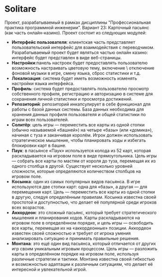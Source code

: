 # Solitare
Проект, разрабатываемый в рамках дисциплины "Профессиональная практика программной инженерии". Вариант 23: Карточный пасьянс (как часть онлайн-казино).
Проект состоит из следующих модулей:

- **Интерфейс пользователя**: клиентская часть представляет пользовательский интерфейс для взаимодействия с переводчиком. Разрабатываемый проект будет являться частью онлайн казино: интерфейс будет представлен в виде веб-страницы.
- **Настройки**:панель настроек будет предоставлять пользователю возможность настраивать цветовую тему, включение \ отключение фоновой музыки в игре, смену языка, сброс статистики и т.д.
- **Локализация**: система будет иметь возможность изменять настройки языка интерфейса.
- **Профиль**: система будет предоставлять пользователю просмотр собственного профиля, регистрацию и авторизацию в системе для сохранения личной статистики и просмотра достижений.
- **Репозиторий**: репозиторий инкапсулирует в себе функционал для работы с базой данных системы. База данных необходима для хранения данных профиля пользователя и общей статистики по играм всех пользователей.
- **Солитёр**: цель игры — переместить все карты из одной стопки (обычно называемой «башней») на четыре «базы» (или «домика»), начиная с туза и заканчивая королём. Игрок должен использовать стратегическое мышление, чтобы планировать ходы и избегать блокировки карт в башне.
- **Паук**: в пасьянсе «Паук» используется колода из 52 карт, которая раскладывается на игровом поле в виде прямоугольника. Цель игры — собрать все карты по мастям от короля до туза, перемещая их из одного столбца в другой. Существует несколько уровней сложности, которые определяются количеством столбцов на игровом поле.
- **Косынка**: один из самых популярных видов пасьянса. В игре используются две стопки карт: одна для «базы», а другая — для перемещения карт. Цель — переместить все карты из одной стопки в другую, следуя определённым правилам. Косынка известна своей простотой и доступностью, что делает её популярной среди игроков всех возрастов.
- **Аккордеон**: это сложный пасьянс, который требует стратегического мышления и планирования ходов. Карты раскладываются на игровом поле в определённом порядке, и цель игры — освободить все карты, перемещая их на «аккордеонные» позиции. Аккордеон известен своей сложностью и требует от игрока умения анализировать ситуацию и принимать правильные решения.
- **Монтана**: это ещё один вид пасьянса, который отличается от других игр своим уникальным игровым процессом. Цель игры — разложить карты в определённом порядке на игровом поле, используя различные стратегии и тактики. Монтана известна своей гибкостью и возможностью адаптации к различным ситуациям, что делает её интересной и увлекательной игрой.
